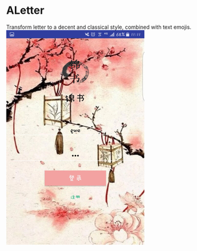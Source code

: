 # ALetter
Transform letter to a decent and classical style, combined with text emojis. 
![login](https://github.com/kk23333/ALetter/blob/master/screenshot/login.png)
